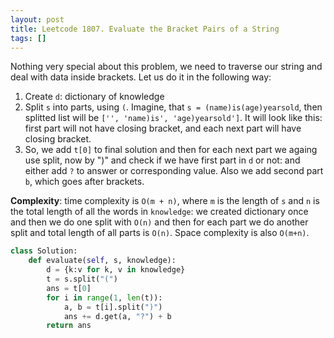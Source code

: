 ```yaml
---
layout: post
title: Leetcode 1807. Evaluate the Bracket Pairs of a String
tags: []
---
```


Nothing very special about this problem, we need to traverse our string and deal with data inside brackets. Let us do it in the following way:

1. Create `d`: dictionary of knowledge
2. Split `s` into parts, using `(`. Imagine, that `s = (name)is(age)yearsold`, then splitted list will be `['', 'name)is', 'age)yearsold']`. It will look like this: first part will not have closing bracket, and each next part will have closing bracket.
3. So, we add `t[0]` to final solution and then for each next part we againg use split, now by ")" and check if we have first part in `d` or not: and either add `?` to answer or corresponding value. Also we add second part `b`, which goes after brackets.

**Complexity**: time complexity is `O(m + n)`, where `m` is the length of `s` and `n` is the total length of all the words in `knowledge`: we created dictionary once and then we do one split with `O(n)` and then for each part we do another split and total length of all parts is `O(n)`. Space complexity is also `O(m+n)`.

```python
class Solution:
    def evaluate(self, s, knowledge):
        d = {k:v for k, v in knowledge}
        t = s.split("(")
        ans = t[0]
        for i in range(1, len(t)):
            a, b = t[i].split(")")
            ans += d.get(a, "?") + b
        return ans
```

